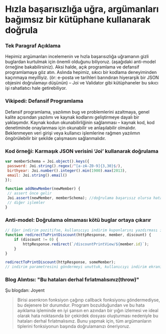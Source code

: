 # Hızla başarısızlığa uğra, argümanları bağımsız bir kütüphane kullanarak doğrula

### Tek Paragraf Açıklama

Hepimiz argümanları incelemenin ve hızla başarısızlığa uğramanın gizli buglardan kurtulmak için önemli olduğunu biliyoruz. (aşağıdaki anti-model örneğine bakabilirsiniz). Aksi halde, açık programlama ve defansif programlamaya göz atın. Aslında hepimiz, sıkıcı bir kodlama deneyiminden kaçınmaya meyilliyiz.  (ör: e-posta ve tarihleri barındıran hiyerarşik bir JSON objesini doğrulamayı düşünün) – Joi ve Validator gibi kütüphaneler bu sıkıcı işi rahatlatıcı hale getirebiliyor.

### Vikipedi: Defansif Programlama

Defansif programlama, yazılımın bug ve problemlerini azaltmaya, genel kalite açısından yazılımı ve kaynak kodlarını geliştirmeye dayalı bir yaklaşımdır. Kaynak kodun okunabilirliğinin sağlanması – kaynak kod, kod denetiminde onaylanması için okunabilir ve anlaşılabilir olmalıdır. Beklenmeyen veri girişi veya kullanıcı işlemlerine rağmen yazılımın öngörülebilir bir şekilde çalışmasını sağlanmalıdır.

### Kod örneği: Karmaşık JSON verisini ‘Joi’ kullanarak doğrulama

```javascript
var memberSchema = Joi.object().keys({
 password: Joi.string().regex(/^[a-zA-Z0-9]{3,30}$/),
 birthyear: Joi.number().integer().min(1900).max(2013),
 email: Joi.string().email()
});

function addNewMember(newMember) {
 // assert önce gelir
 Joi.assert(newMember, memberSchema); //doğrulama başarısız olursa hata verir
 // diğer işlemler
}

```

### Anti-model: Doğrulama olmaması kötü buglar ortaya çıkarır

```javascript
// Eğer indirim pozitifse, kullanıcıyı indirim kuponlarını yazdırması için yönlendirelim
function redirectToPrintDiscount(httpResponse, member, discount) {
    if (discount != 0) {
        httpResponse.redirect(`/discountPrintView/${member.id}`);
    }
}

redirectToPrintDiscount(httpResponse, someMember);
// indirim parametresini göndermeyi unuttuk, kullanıcıyı indirim ekranına göndermek niyeymiş ki?

```

### Blog Alıntısı: "Bu hataları derhal fırlatmalısınız(throw)"

 Şu blogdan: Joyent

 > Birisi asenkron fonksiyon çağırıp callback fonksiyonu göndermediyse, bu dejenere bir durumdur. Program bozulduğundan ve bu hata ayıklama işleminde en iyi şansın en azından bir yığın izlemesi ve ideal olarak hata noktasında bir çekirdek dosyası oluşturması nedeniyle bu hataları derhal fırlatmalısınız. Bunu yapmak için, tüm argümanların tiplerini fonksiyonun başında doğrulamanızı öneriyoruz.
